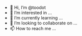 - 👋 Hi, I’m @toodot
- 👀 I’m interested in ...
- 🌱 I’m currently learning ...
- 💞️ I’m looking to collaborate on ...
- 📫 How to reach me ...

<!---
toodot/toodot is a ✨ special ✨ repository because its `README.md` (this file) appears on your GitHub profile.
You can click the Preview link to take a look at your changes.
--->
